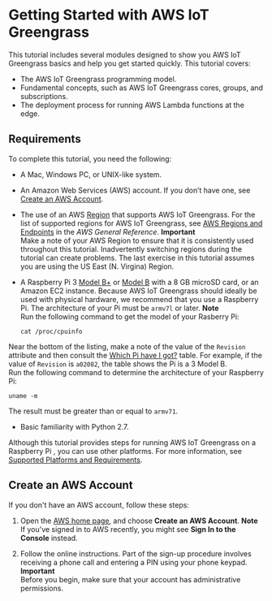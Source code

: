 # Getting Started with AWS IoT Greengrass<a name="gg-gs"></a>

This tutorial includes several modules designed to show you AWS IoT Greengrass basics and help you get started quickly\. This tutorial covers:
+ The AWS IoT Greengrass programming model\.
+  Fundamental concepts, such as AWS IoT Greengrass cores, groups, and subscriptions\.
+ The deployment process for running AWS Lambda functions at the edge\.

## Requirements<a name="gg-requirements"></a>

To complete this tutorial, you need the following:
+ A Mac, Windows PC, or UNIX\-like system\.
+ An Amazon Web Services \(AWS\) account\. If you don’t have one, see [Create an AWS Account](#create-aws-account)\.
+ The use of an AWS [Region](https://en.wikipedia.org/wiki/Amazon_Web_Services#Availability_and_topology) that supports AWS IoT Greengrass\. For the list of supported regions for AWS IoT Greengrass, see [AWS Regions and Endpoints](https://docs.aws.amazon.com/general/latest/gr/rande.html#greengrass_region) in the *AWS General Reference*\.
**Important**  
Make a note of your AWS Region to ensure that it is consistently used throughout this tutorial\. Inadvertently switching regions during the tutorial can create problems\. The last exercise in this tutorial assumes you are using the US East \(N\. Virgina\) Region\.
+ A Raspberry Pi 3 [Model B\+](https://www.raspberrypi.org/products/raspberry-pi-3-model-b-plus/) or [Model B](https://www.raspberrypi.org/products/raspberry-pi-3-model-b/) with a 8 GB microSD card, or an Amazon EC2 instance\. Because AWS IoT Greengrass should ideally be used with physical hardware, we recommend that you use a Raspberry Pi\. The architecture of your Pi must be `armv7l` or later\.
**Note**  
Run the following command to get the model of your Rasberry Pi:  

  ```
  cat /proc/cpuinfo
  ```
Near the bottom of the listing, make a note of the value of the `Revision` attribute and then consult the [Which Pi have I got?](https://elinux.org/RPi_HardwareHistory#Which_Pi_have_I_got.3F) table\. For example, if the value of `Revision` is `a02082`, the table shows the Pi is a 3 Model B\.   
Run the following command to determine the architecture of your Raspberry Pi:  

  ```
  uname -m
  ```
The result must be greater than or equal to `armv71`\.
+ Basic familiarity with Python 2\.7\.

Although this tutorial provides steps for running AWS IoT Greengrass on a Raspberry Pi , you can use other platforms\. For more information, see [Supported Platforms and Requirements](what-is-gg.md#gg-platforms)\.

## Create an AWS Account<a name="create-aws-account"></a>

If you don't have an AWS account, follow these steps:

1. Open the [AWS home page](https://aws.amazon.com/), and choose **Create an AWS Account**\. 
**Note**  
If you've signed in to AWS recently, you might see **Sign In to the Console** instead\.

1. Follow the online instructions\. Part of the sign\-up procedure involves receiving a phone call and entering a PIN using your phone keypad\.
**Important**  
Before you begin, make sure that your account has administrative permissions\.